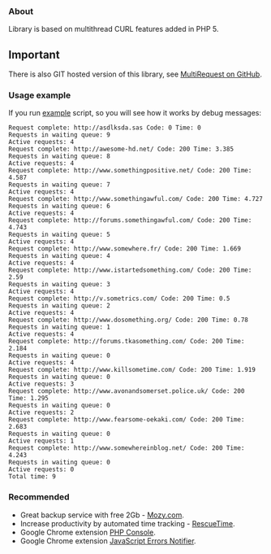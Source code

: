 ### About ###
Library is based on multithread CURL features added in PHP 5.

## Important ##
There is also GIT hosted version of this library, see <a href='https://github.com/barbushin/multirequest'>MultiRequest on GitHub</a>.

### Usage example ###

If you run [example](http://code.google.com/p/multirequest/source/browse/trunk/example/index.php) script, so you will see how it works by debug messages:
```
Request complete: http://asdlksda.sas Code: 0 Time: 0
Requests in waiting queue: 9
Active requests: 4
Request complete: http://awesome-hd.net/ Code: 200 Time: 3.385
Requests in waiting queue: 8
Active requests: 4
Request complete: http://www.somethingpositive.net/ Code: 200 Time: 4.587
Requests in waiting queue: 7
Active requests: 4
Request complete: http://www.somethingawful.com/ Code: 200 Time: 4.727
Requests in waiting queue: 6
Active requests: 4
Request complete: http://forums.somethingawful.com/ Code: 200 Time: 4.743
Requests in waiting queue: 5
Active requests: 4
Request complete: http://www.somewhere.fr/ Code: 200 Time: 1.669
Requests in waiting queue: 4
Active requests: 4
Request complete: http://www.istartedsomething.com/ Code: 200 Time: 2.59
Requests in waiting queue: 3
Active requests: 4
Request complete: http://v.sometrics.com/ Code: 200 Time: 0.5
Requests in waiting queue: 2
Active requests: 4
Request complete: http://www.dosomething.org/ Code: 200 Time: 0.78
Requests in waiting queue: 1
Active requests: 4
Request complete: http://forums.tkasomething.com/ Code: 200 Time: 2.184
Requests in waiting queue: 0
Active requests: 4
Request complete: http://www.killsometime.com/ Code: 200 Time: 1.919
Requests in waiting queue: 0
Active requests: 3
Request complete: http://www.avonandsomerset.police.uk/ Code: 200 Time: 1.295
Requests in waiting queue: 0
Active requests: 2
Request complete: http://www.fearsome-oekaki.com/ Code: 200 Time: 2.683
Requests in waiting queue: 0
Active requests: 1
Request complete: http://www.somewhereinblog.net/ Code: 200 Time: 4.243
Requests in waiting queue: 0
Active requests: 0
Total time: 9
```

### Recommended ###
  * Great backup service with free 2Gb - <a href='http://goo.gl/UNlKw'>Mozy.com</a>.
  * Increase productivity by automated time tracking - <a href='http://goo.gl/GNLuu'>RescueTime</a>.
  * Google Chrome extension <a href='http://goo.gl/b10YF'>PHP Console</a>.
  * Google Chrome extension <a href='http://goo.gl/kNix9'>JavaScript Errors Notifier</a>.